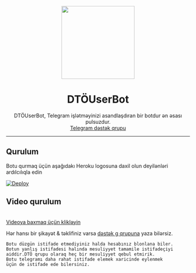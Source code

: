 <div align="center">
  <img src="https://i.imgyukle.com/2020/09/07/xXB3SA.jpg" width="200" height="200">
  <h1>DTÖUserBot</h1>
</div>
<p align="center">
    DTÖUserBot, Telegram işlətməyinizi asandlaşdıran bir botdur ən əsası pulsuzdur.
    <br>
        <a href="https://t.me/DTOSupport">Telegram dəstək qrupu</a>
    <br>
</p>

----

## Qurulum

Botu qurmaq üçün aşağıdakı Heroku logosuna daxil olun deyilənləri ardılcılıqla edin

[![Deploy](https://www.herokucdn.com/deploy/button.svg)](https://heroku.com/deploy?template=https://github.com/umudmmmdov1/DTOUserBot)
 
## Video qurulum

<br><a href="https://youtube.com/">Videoya baxmaq üçün klikləyin</a><br>

Hər hansı bir şikayət & təklifiniz varsa [dəstək g
qrupuna](https://t.me/DTOsupport) yaza bilərsiz.

```
Botu düzgün istifade etmediyiniz halda hesabınız blonlana biler.
Botun yanlış istifadesi halında mesuliyyet tamamile istifadeçiyi 
aiddir.DTÖ qrupu olaraq heç bir mesuliyyet qebul etmirik.
Botu telegramı daha rahat istifade elemek xaricinde eylenmek
üçün de istifade ede bilersiniz.
```
